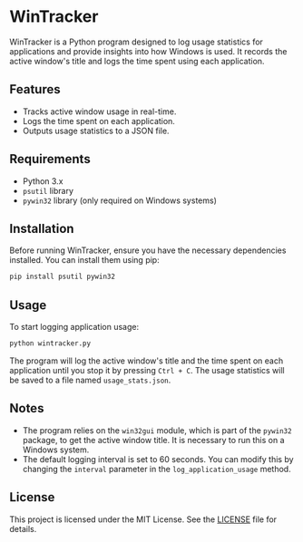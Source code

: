 # WinTracker

WinTracker is a Python program designed to log usage statistics for applications and provide insights into how Windows is used. It records the active window's title and logs the time spent using each application.

## Features

- Tracks active window usage in real-time.
- Logs the time spent on each application.
- Outputs usage statistics to a JSON file.

## Requirements

- Python 3.x
- `psutil` library
- `pywin32` library (only required on Windows systems)

## Installation

Before running WinTracker, ensure you have the necessary dependencies installed. You can install them using pip:

```bash
pip install psutil pywin32
```

## Usage

To start logging application usage:

```bash
python wintracker.py
```

The program will log the active window's title and the time spent on each application until you stop it by pressing `Ctrl + C`. The usage statistics will be saved to a file named `usage_stats.json`.

## Notes

- The program relies on the `win32gui` module, which is part of the `pywin32` package, to get the active window title. It is necessary to run this on a Windows system.
- The default logging interval is set to 60 seconds. You can modify this by changing the `interval` parameter in the `log_application_usage` method.

## License

This project is licensed under the MIT License. See the [LICENSE](LICENSE) file for details.
